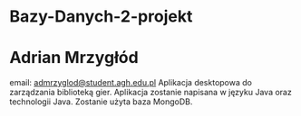 # Bazy-Danych-2-projekt
# Adrian Mrzygłód
email: admrzyglod@student.agh.edu.pl
Aplikacja desktopowa do zarządzania biblioteką gier. Aplikacja zostanie napisana w języku Java oraz technologii Java. Zostanie użyta baza MongoDB.
